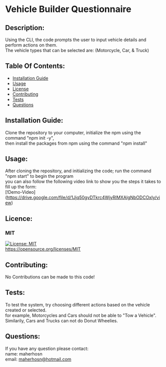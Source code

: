 # Vehicle Builder Questionnaire

## Description:
Using the CLI, the code prompts the user to input vehicle details and perform actions on them.<br> The vehicle types that can be selected are: (Motorcycle, Car, & Truck)

## Table Of Contents:
- [Installation Guide](#installation-guide)
- [Usage](#usage)
- [License](#license)
- [Contributing](#contributing)
- [Tests](#tests)
- [Questions](#questions)

## Installation Guide:
Clone the repository to your computer, initialize the npm using the command "npm init -y", <br>then install the packages from npm using the command "npm install"

## Usage: 
After cloning the repository, and initializing the code; run the command "npm start" to begin the program <br> you can also follow the following video link to show you the steps it takes to fill up the form: <br> [!Demo-Video]
(https://drive.google.com/file/d/1Jjq50gvDTkrc4WjyRlMXAlgNbODCOxly/view)

## Licence: <br>
### MIT <br>
[![License: MIT](https://img.shields.io/badge/License-MIT-yellow.svg)](https://opensource.org/licenses/MIT) <br>
https://opensource.org/licenses/MIT


## Contributing:
No Contributions can be made to this code!

## Tests:
To test the system, try choosing different actions based on the vehicle created or selected.<br> for example, Motorcycles and Cars should not be able to "Tow a Vehicle". <br> Similarily, Cars and Trucks can not do Donut Wheelies.

## Questions:
If you have any question please contact: <br>
name: maherhosn <br>
email: maherhosn@hotmail.com
  
